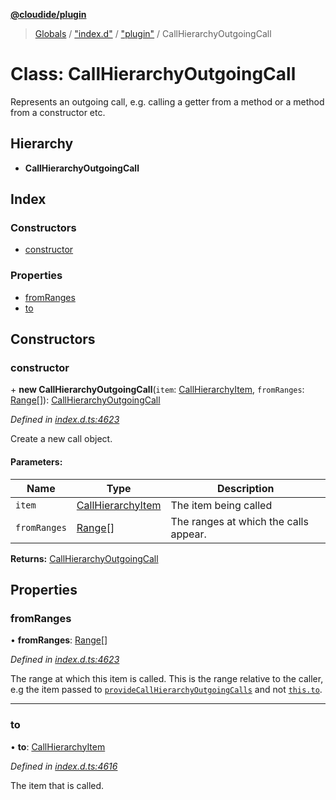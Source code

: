 **[@cloudide/plugin](../README.md)**

> [Globals](../README.md) / ["index.d"](../modules/_index_d_.md) / ["plugin"](../modules/_index_d_._plugin_.md) / CallHierarchyOutgoingCall

# Class: CallHierarchyOutgoingCall

Represents an outgoing call, e.g. calling a getter from a method or a method from a constructor etc.

## Hierarchy

* **CallHierarchyOutgoingCall**

## Index

### Constructors

* [constructor](_index_d_._plugin_.callhierarchyoutgoingcall.md#constructor)

### Properties

* [fromRanges](_index_d_._plugin_.callhierarchyoutgoingcall.md#fromranges)
* [to](_index_d_._plugin_.callhierarchyoutgoingcall.md#to)

## Constructors

### constructor

\+ **new CallHierarchyOutgoingCall**(`item`: [CallHierarchyItem](_index_d_._plugin_.callhierarchyitem.md), `fromRanges`: [Range](_index_d_._plugin_.range.md)[]): [CallHierarchyOutgoingCall](_index_d_._plugin_.callhierarchyoutgoingcall.md)

*Defined in [index.d.ts:4623](https://github.com/shuyaqian/cloudide-plugin-api/blob/9d985be/index.d.ts#L4623)*

Create a new call object.

#### Parameters:

Name | Type | Description |
------ | ------ | ------ |
`item` | [CallHierarchyItem](_index_d_._plugin_.callhierarchyitem.md) | The item being called |
`fromRanges` | [Range](_index_d_._plugin_.range.md)[] | The ranges at which the calls appear.  |

**Returns:** [CallHierarchyOutgoingCall](_index_d_._plugin_.callhierarchyoutgoingcall.md)

## Properties

### fromRanges

•  **fromRanges**: [Range](_index_d_._plugin_.range.md)[]

*Defined in [index.d.ts:4623](https://github.com/shuyaqian/cloudide-plugin-api/blob/9d985be/index.d.ts#L4623)*

The range at which this item is called. This is the range relative to the caller, e.g the item
passed to [`provideCallHierarchyOutgoingCalls`](#CallHierarchyProvider.provideCallHierarchyOutgoingCalls)
and not [`this.to`](#CallHierarchyOutgoingCall.to).

___

### to

•  **to**: [CallHierarchyItem](_index_d_._plugin_.callhierarchyitem.md)

*Defined in [index.d.ts:4616](https://github.com/shuyaqian/cloudide-plugin-api/blob/9d985be/index.d.ts#L4616)*

The item that is called.

